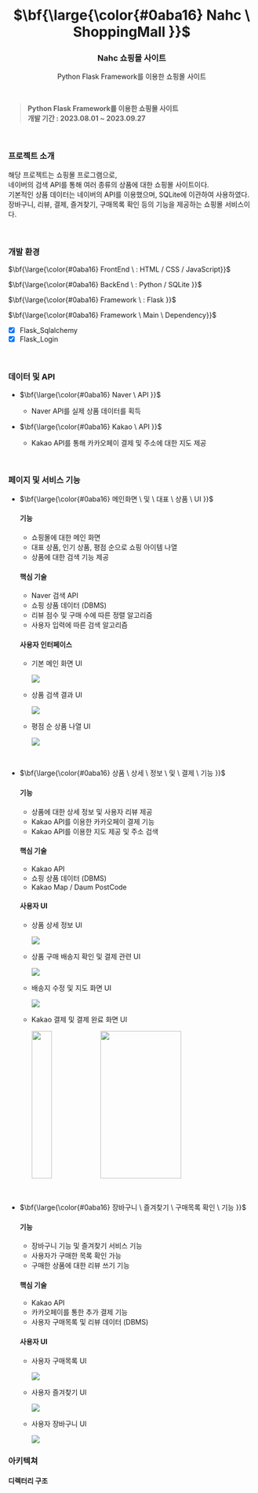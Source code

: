 <h1 align="center">$\bf{\large{\color{#0aba16} Nahc \ ShoppingMall }}$</h1>
<h3 align="center">
    Nahc 쇼핑몰 사이트
</h3>
<p align="center">
   Python Flask Framework를 이용한 쇼핑몰 사이트
</p>

<br>

<blockquote>
  <p dir="auto">
     <strong> Python Flask Framework를 이용한 쇼핑몰 사이트 </strong> <br>
     <strong> 개발 기간 : 2023.08.01 ~ 2023.09.27 </strong> <br>
  </p>
</blockquote>

<br>

### 프로젝트 소개
해당 프로젝트는 쇼핑몰 프로그램으로, <br>
네이버의 검색 API를 통해 여러 종류의 상품에 대한 쇼핑몰 사이트이다. <br>
기본적인 상품 데이터는 네이버의 API를 이용했으며, SQLite에 이관하여 사용하였다. <br>
장바구니, 리뷰, 결제, 즐겨찾기, 구매목록 확인 등의 기능을 제공하는 쇼핑몰 서비스이다.

<br> 

### 개발 환경
<p>$\bf{\large{\color{#0aba16} FrontEnd \ : HTML / CSS / JavaScript}}$</p>
<p>$\bf{\large{\color{#0aba16} BackEnd \ : Python / SQLite }}$</p>
<p>$\bf{\large{\color{#0aba16} Framework \ : Flask }}$</p>
<p>$\bf{\large{\color{#0aba16} Framework \ Main \  Dependency}}$</p>

- [x] Flask_Sqlalchemy
- [x] Flask_Login

<br>

### 데이터 및 API
- <p>$\bf{\large{\color{#0aba16} Naver \ API  }}$</p>
  
  - Naver API를 실제 상품 데이터를 획득
    
- <p>$\bf{\large{\color{#0aba16} Kakao \ API  }}$</p>
  
  - Kakao API를 통해 카카오페이 결제 및 주소에 대한 지도 제공


<br>

### 페이지 및 서비스 기능

- <p>$\bf{\large{\color{#0aba16} 메인화면 \ 및 \ 대표 \ 상품 \ UI }}$</p>


   #### 기능
     * 쇼핑몰에 대한 메인 화면
     * 대표 상품, 인기 상품, 평점 순으로 쇼핑 아이템 나열
     * 상품에 대한 검색 기능 제공
   #### 핵심 기술
     * Naver 검색 API
     * 쇼핑 상품 데이터 (DBMS)
     * 리뷰 점수 및 구매 수에 따른 정렬 알고리즘
     * 사용자 입력에 따른 검색 알고리즘
   #### 사용자 인터페이스
     * 기본 메인 화면 UI
       <p align="left">
         <img src="https://github.com/user-attachments/assets/0a7543b7-1218-499b-963a-0d3c48fdf65b"/>
       </p>

     * 상품 검색 결과 UI
       <p align="left">
         <img src="https://github.com/user-attachments/assets/796e47a3-31aa-4a68-99d4-c581525ee659"/>
       </p>
       
     * 평점 순 상품 나열 UI
       <p align="left">
         <img src="https://github.com/user-attachments/assets/a7253c9f-4be0-4b04-9d0c-45a9cb7f9f10"/>
       </p>

<br>

- <p>$\bf{\large{\color{#0aba16} 상품 \ 상세 \ 정보 \ 및 \ 결제 \ 기능 }}$</p>

   #### 기능
     * 상품에 대한 상세 정보 및 사용자 리뷰 제공
     * Kakao API를 이용한 카카오페이 결제 기능
     * Kakao API를 이용한 지도 제공 및 주소 검색
   #### 핵심 기술
     * Kakao API
     * 쇼핑 상품 데이터 (DBMS)
     * Kakao Map / Daum PostCode
   #### 사용자 UI
     * 상품 상세 정보 UI <br>
       <p align="left">
         <img src="https://github.com/user-attachments/assets/03fc10fb-4d12-4822-8073-ecc5d511d098"/>
       </p>

     * 상품 구매 배송지 확인 및 결제 관련 UI
       <p align="left">
         <img src="https://github.com/user-attachments/assets/da86b975-c299-47c8-9fec-162bd541a7a8"/>
       </p>

     * 배송지 수정 및 지도 화면 UI
       <p align="left">
         <img src="https://github.com/user-attachments/assets/f7551dba-8523-4644-bcfb-b0d33a64df36"/>
       </p>
       
     * Kakao 결제 및 결제 완료 화면 UI
       <p align="left">
         <img width="30%" height="300px" src="https://github.com/user-attachments/assets/e1f09ff9-56cc-4655-9a58-435382eee949"/>
         <img width="60%" height="300px" src="https://github.com/user-attachments/assets/c5e1733f-e2be-4aff-a4ac-9f9ca475285c"/>
       </p>

<br>

- <p>$\bf{\large{\color{#0aba16} 장바구니 \ 즐겨찾기 \ 구매목록 확인 \ 기능 }}$</p>

   #### 기능
     * 장바구니 기능 및 즐겨찾기 서비스 기능
     * 사용자가 구매한 목록 확인 가능
     * 구매한 상품에 대한 리뷰 쓰기 기능
   #### 핵심 기술
     * Kakao API
     * 카카오페이를 통한 추가 결제 기능
     * 사용자 구매목록 및 리뷰 데이터 (DBMS)
   #### 사용자 UI
     * 사용자 구매목록 UI
       <p align="left">
         <img src="https://github.com/user-attachments/assets/a31426ee-4225-4b48-984d-68ee12fec42f"/>
       </p>
     * 사용자 즐겨찾기 UI
       <p align="left">
         <img src="https://github.com/user-attachments/assets/798adedc-3825-42c5-a41e-e1dc9b4942cc"/>
       </p>
     * 사용자 장바구니 UI
       <p align="left">
         <img src="https://github.com/user-attachments/assets/b8b40f62-de74-422b-a6be-7e522026736f"/>
       </p>

### 아키텍쳐
#### 디렉터리 구조
```
```
